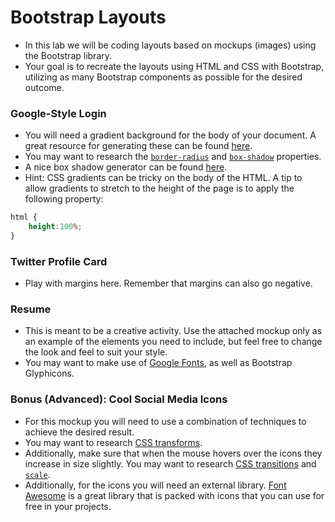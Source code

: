 # Bootstrap Layouts

- In this lab we will be coding layouts based on mockups (images) using the Bootstrap library.
- Your goal is to recreate the layouts using HTML and CSS with Bootstrap, utilizing as many Bootstrap components as possible for the desired outcome.

### Google-Style Login

- You will need a gradient background for the body of your document. A great resource for generating these can be found [here](http://www.colorzilla.com/gradient-editor/).
- You may want to research the [`border-radius`](https://developer.mozilla.org/en-US/docs/Web/CSS/border-radius) and [`box-shadow`](https://developer.mozilla.org/en-US/docs/Web/CSS/box-shadow) properties.
- A nice box shadow generator can be found [here](http://www.cssmatic.com/box-shadow).
- Hint: CSS gradients can be tricky on the body of the HTML. A tip to allow gradients to stretch to the height of the page is to apply the following property:

```css
html {
	height:100%;
}
```

### Twitter Profile Card

- Play with margins here. Remember that margins can also go negative.

### Resume

- This is meant to be a creative activity. Use the attached mockup only as an example of the elements you need to include, but feel free to change the look and feel to suit your style.
- You may want to make use of [Google Fonts](https://www.google.com/fonts), as well as Bootstrap Glyphicons.

### Bonus (Advanced): Cool Social Media Icons

- For this mockup you will need to use a combination of techniques to achieve the desired result.
- You may want to research [CSS transforms](https://developer.mozilla.org/en-US/docs/Web/CSS/transform).
- Additionally, make sure that when the mouse hovers over the icons they increase in size slightly. You may want to research [CSS transitions](https://developer.mozilla.org/en-US/docs/Web/CSS/CSS_Transitions/Using_CSS_transitions) and [`scale`](https://developer.mozilla.org/en-US/docs/Web/CSS/transform-function/scale).
- Additionally, for the icons you will need an external library. [Font Awesome](https://fortawesome.github.io/Font-Awesome/) is a great library that is packed with icons that you can use for free in your projects.